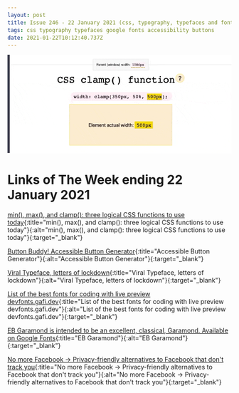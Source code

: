 ```yaml
---
layout: post
title: Issue 246 - 22 January 2021 (css, typography, typefaces and fonts)
tags: css typography typefaces google fonts accessibility buttons
date: 2021-01-22T10:12:40.737Z
---
```

![min(), max(), and clamp()](/assets/uploads/issue-246.gif "min(), max(), and clamp()")

# Links of The Week ending 22 January 2021

[min(), max(), and clamp(): three logical CSS functions to use today](https://web.dev/min-max-clamp/){:title="min(), max(), and clamp(): three logical CSS functions to use today"}{:alt="min(), max(), and clamp(): three logical CSS functions to use today"}{:target="_blank"}

[Button Buddy! Accessible Button Generator](https://buttonbuddy.dev/){:title="Accessible Button Generator"}{:alt="Accessible Button Generator"}{:target="_blank"}

[Viral Typeface, letters of lockdown](https://www.viraltypeface.com/){:title="Viral Typeface, letters of lockdown"}{:alt="Viral Typeface, letters of lockdown"}{:target="_blank"}

[List of the best fonts for coding with live preview devfonts.gafi.dev](https://devfonts.gafi.dev/){:title="List of the best fonts for coding with live preview devfonts.gafi.dev"}{:alt="List of the best fonts for coding with live preview devfonts.gafi.dev"}{:target="_blank"}

[EB Garamond is intended to be an excellent, classical, Garamond. Available on Google Fonts](https://fonts.google.com/specimen/EB+Garamond){:title="EB Garamond"}{:alt="EB Garamond"}{:target="_blank"}

[No more Facebook → Privacy-friendly alternatives to Facebook that don't track you](https://nomorefacebook.xyz/){:title="No more Facebook → Privacy-friendly alternatives to Facebook that don't track you"}{:alt="No more Facebook → Privacy-friendly alternatives to Facebook that don't track you"}{:target="_blank"}